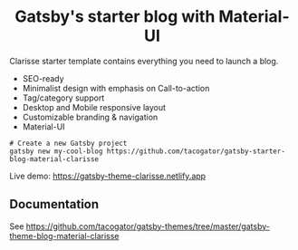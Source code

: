 <h1 align="center">
  Gatsby's starter blog with Material-UI
</h1>

Clarisse starter template contains everything you need to launch a blog.

- SEO-ready
- Minimalist design with emphasis on Call-to-action
- Tag/category support
- Desktop and Mobile responsive layout
- Customizable branding & navigation
- Material-UI 
```
# Create a new Gatsby project 
gatsby new my-cool-blog https://github.com/tacogator/gatsby-starter-blog-material-clarisse
```

Live demo: https://gatsby-theme-clarisse.netlify.app

## Documentation
See https://github.com/tacogator/gatsby-themes/tree/master/gatsby-theme-blog-material-clarisse
